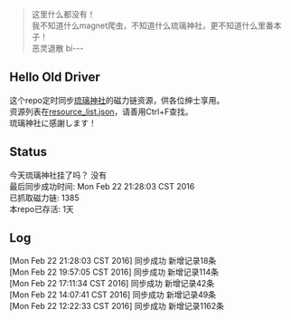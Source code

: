 > 这里什么都没有！  
> 我不知道什么magnet爬虫，不知道什么琉璃神社，更不知道什么里番本子！  
> 恶灵退散 bi---

Hello Old Driver
----------------
这个repo定时同步[琉璃神社](http://www.hacg.lol)的磁力链资源，供各位绅士享用。  
资源列表在[resource_list.json](https://github.com/Chion82/hello-old-driver/blob/master/resource_list.json)，请善用Ctrl+F查找。  
琉璃神社に感謝します！

Status
------
今天琉璃神社挂了吗？ 没有  
最后同步成功时间:  Mon Feb 22 21:28:03 CST 2016  
已抓取磁力链: 1385  
本repo已存活: 1天  

Log
----
[Mon Feb 22 21:28:03 CST 2016] 同步成功 新增记录18条  
[Mon Feb 22 19:57:05 CST 2016] 同步成功 新增记录114条  
[Mon Feb 22 17:11:34 CST 2016] 同步成功 新增记录42条  
[Mon Feb 22 14:07:41 CST 2016] 同步成功 新增记录49条  
[Mon Feb 22 12:22:33 CST 2016] 同步成功 新增记录1162条  
